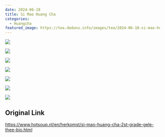 ```yaml
---
date: 2024-06-18
title: Si Mao Huang Cha
categories:
  - Huangcha
featured_image: https://tea.dedunu.info/images/tea/2024-06-18-si-mao-huang-cha-1.jpeg
---
```


![](https://tea.dedunu.info/images/tea/2024-06-18-si-mao-huang-cha-2.jpeg)

![](https://tea.dedunu.info/images/tea/2024-06-18-si-mao-huang-cha-3.jpeg)

![](https://tea.dedunu.info/images/tea/2024-06-18-si-mao-huang-cha-4.jpeg)

![](https://tea.dedunu.info/images/tea/2024-06-18-si-mao-huang-cha-5.jpeg)

![](https://tea.dedunu.info/images/tea/2024-06-18-si-mao-huang-cha-6.jpeg)

![](https://tea.dedunu.info/images/tea/2024-06-18-si-mao-huang-cha-7.jpeg)

![](https://tea.dedunu.info/images/tea/2024-06-18-si-mao-huang-cha-8.jpeg)

## Original Link

<https://www.hotsoup.nl/en/herkomst/si-mao-huang-cha-2st-grade-gele-thee-bio.html>
